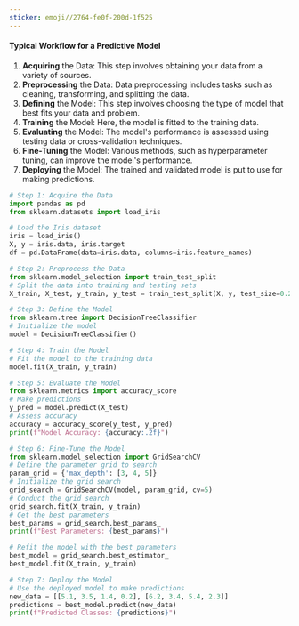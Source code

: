 ```yaml
---
sticker: emoji//2764-fe0f-200d-1f525
---
```


#### Typical Workflow for a Predictive Model
1. **Acquiring** the Data: This step involves obtaining your data from a variety of sources.
2. **Preprocessing** the Data: Data preprocessing includes tasks such as cleaning, transforming, and splitting the data.
3. **Defining** the Model: This step involves choosing the type of model that best fits your data and problem.
4. **Training** the Model: Here, the model is fitted to the training data.
5. **Evaluating** the Model: The model's performance is assessed using testing data or cross-validation techniques.
6. **Fine-Tuning** the Model: Various methods, such as hyperparameter tuning, can improve the model's performance.
7. **Deploying** the Model: The trained and validated model is put to use for making predictions.

```python
# Step 1: Acquire the Data
import pandas as pd
from sklearn.datasets import load_iris

# Load the Iris dataset
iris = load_iris()
X, y = iris.data, iris.target
df = pd.DataFrame(data=iris.data, columns=iris.feature_names)

# Step 2: Preprocess the Data
from sklearn.model_selection import train_test_split
# Split the data into training and testing sets
X_train, X_test, y_train, y_test = train_test_split(X, y, test_size=0.2, random_state=42)

# Step 3: Define the Model
from sklearn.tree import DecisionTreeClassifier
# Initialize the model
model = DecisionTreeClassifier()

# Step 4: Train the Model
# Fit the model to the training data
model.fit(X_train, y_train)

# Step 5: Evaluate the Model
from sklearn.metrics import accuracy_score
# Make predictions
y_pred = model.predict(X_test)
# Assess accuracy
accuracy = accuracy_score(y_test, y_pred)
print(f"Model Accuracy: {accuracy:.2f}")

# Step 6: Fine-Tune the Model
from sklearn.model_selection import GridSearchCV
# Define the parameter grid to search
param_grid = {'max_depth': [3, 4, 5]}
# Initialize the grid search
grid_search = GridSearchCV(model, param_grid, cv=5)
# Conduct the grid search
grid_search.fit(X_train, y_train)
# Get the best parameters
best_params = grid_search.best_params_
print(f"Best Parameters: {best_params}")

# Refit the model with the best parameters
best_model = grid_search.best_estimator_
best_model.fit(X_train, y_train)

# Step 7: Deploy the Model
# Use the deployed model to make predictions
new_data = [[5.1, 3.5, 1.4, 0.2], [6.2, 3.4, 5.4, 2.3]]
predictions = best_model.predict(new_data)
print(f"Predicted Classes: {predictions}")
```



